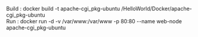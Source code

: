 Build : docker build -t apache-cgi_pkg-ubuntu /HelloWorld/Docker/apache-cgi_pkg-ubuntu  
Run : docker run -d -v /var/www:/var/www -p 80:80 --name web-node apache-cgi_pkg-ubuntu
